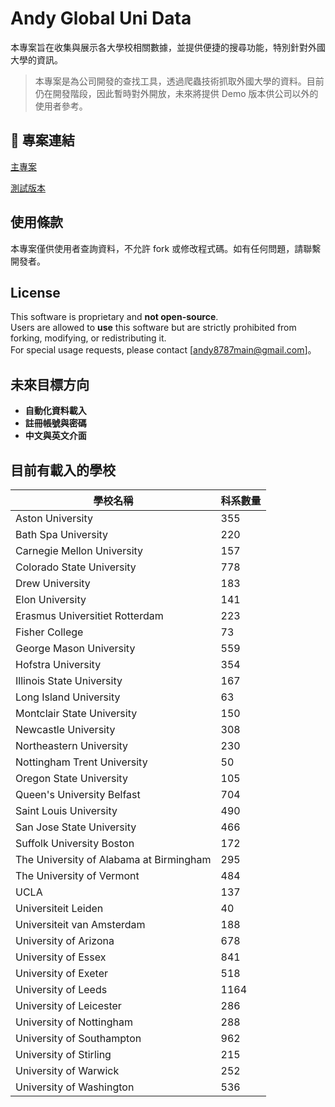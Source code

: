# Andy Global Uni Data

本專案旨在收集與展示各大學校相關數據，並提供便捷的搜尋功能，特別針對外國大學的資訊。

> 本專案是為公司開發的查找工具，透過爬蟲技術抓取外國大學的資料。目前仍在開發階段，因此暫時對外開放，未來將提供 Demo 版本供公司以外的使用者參考。

## 📌 專案連結

[主專案](https://andy-globalunidata.github.io/main_project)

[測試版本](https://andy-globalunidata.github.io/test_project)

## 使用條款

本專案僅供使用者查詢資料，不允許 fork 或修改程式碼。如有任何問題，請聯繫開發者。

## License

This software is proprietary and **not open-source**.  
Users are allowed to **use** this software but are strictly prohibited from forking, modifying, or redistributing it.  
For special usage requests, please contact [andy8787main@gmail.com]。

## 未來目標方向

- **自動化資料載入**
- **註冊帳號與密碼**
- **中文與英文介面**

## 目前有載入的學校

| 學校名稱                          | 科系數量 |
|-----------------------------------|----------|
| Aston University                    | 355|
| Bath Spa University                 | 220|
| Carnegie Mellon University          | 157|
| Colorado State University           | 778|
| Drew University                     | 183|
| Elon University                     | 141|
| Erasmus Universitiet Rotterdam      | 223|
| Fisher College                      |  73|
| George Mason University             | 559|
| Hofstra University                  | 354|
| Illinois State University           | 167|
| Long Island University              |  63|
| Montclair State University          | 150|
| Newcastle University                | 308|
| Northeastern University             | 230|
| Nottingham Trent University         |  50|
| Oregon State University             | 105|
| Queen's University Belfast          | 704|
| Saint Louis University              | 490|
| San Jose State University           | 466|
| Suffolk University Boston           | 172|
| The University of Alabama at Birmingham | 295|
| The University of Vermont           | 484|
| UCLA                                | 137|
| Universiteit Leiden                 |  40|
| Universiteit van Amsterdam          | 188|
| University of Arizona               | 678|
| University of Essex                 | 841|
| University of Exeter                | 518|
| University of Leeds                 |1164|
| University of Leicester             | 286|
| University of Nottingham            | 288|
| University of Southampton           | 962|
| University of Stirling              | 215|
| University of Warwick               | 252|
| University of Washington            | 536|
